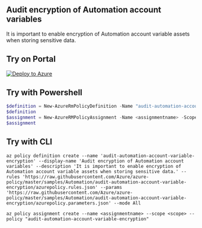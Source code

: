 ## Audit encryption of Automation account variables

It is important to enable encryption of Automation account variable assets when storing sensitive data.

## Try on Portal

[![Deploy to Azure](http://azuredeploy.net/deploybutton.png)](https://portal.azure.com/?feature.customportal=false&microsoft_azure_policy=true&microsoft_azure_policy_policyinsights=true&feature.microsoft_azure_security_policy=true&microsoft_azure_marketplace_policy=true#blade/Microsoft_Azure_Policy/CreatePolicyDefinitionBlade/uri/https%3A%2F%2Fraw.githubusercontent.com%2FAzure%2Fazure-policy%2Fmaster%2Fsamples%2FAutomation%2Faudit-automation-account-variable-encryption%2Fazurepolicy.json)

## Try with Powershell

````powershell
$definition = New-AzureRmPolicyDefinition -Name "audit-automation-account-variable-encryption" -DisplayName "Audit encryption of Automation account variables" -description "It is important to enable encryption of Automation account variable assets when storing sensitive data." -Policy 'https://raw.githubusercontent.com/Azure/azure-policy/master/samples/Automation/audit-automation-account-variable-encryption/azurepolicy.rules.json' -Parameter 'https://raw.githubusercontent.com/Azure/azure-policy/master/samples/Automation/audit-automation-account-variable-encryption/azurepolicy.parameters.json' -Mode All
$definition
$assignment = New-AzureRMPolicyAssignment -Name <assignmentname> -Scope <scope>  -PolicyDefinition $definition
$assignment 
````

## Try with CLI

````cli
az policy definition create --name 'audit-automation-account-variable-encryption' --display-name 'Audit encryption of Automation account variables' --description 'It is important to enable encryption of Automation account variable assets when storing sensitive data.' --rules 'https://raw.githubusercontent.com/Azure/azure-policy/master/samples/Automation/audit-automation-account-variable-encryption/azurepolicy.rules.json' --params 'https://raw.githubusercontent.com/Azure/azure-policy/master/samples/Automation/audit-automation-account-variable-encryption/azurepolicy.parameters.json' --mode All

az policy assignment create --name <assignmentname> --scope <scope> --policy "audit-automation-account-variable-encryption" 
````
